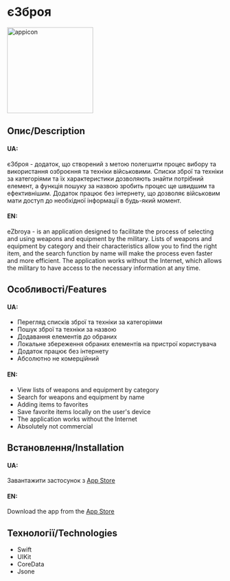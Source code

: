 # єЗброя

<img src="https://user-images.githubusercontent.com/75438934/234693190-7208d8fe-24f5-43ae-9118-0296dcd7c2e9.png" alt="appicon" width="200"/>

## Опис/Description

#### UA:
єЗброя - додаток, що створений з метою полегшити процес вибору та використання озброєння та техніки військовими. Списки зброї та техніки за категоріями та їх характеристики дозволяють знайти потрібний елемент, а функція пошуку за назвою зробить процес ще швидшим та ефективнішим. Додаток працює без інтернету, що дозволяє військовим мати доступ до необхідної інформації в будь-який момент.
#### EN:
eZbroya - is an application designed to facilitate the process of selecting and using weapons and equipment by the military. Lists of weapons and equipment by category and their characteristics allow you to find the right item, and the search function by name will make the process even faster and more efficient. The application works without the Internet, which allows the military to have access to the necessary information at any time.

## Особливості/Features
#### UA:
- Перегляд списків зброї та техніки за категоріями
- Пошук зброї та техніки за назвою
- Додавання елементів до обраних
- Локальне збереження обраних елементів на пристрої користувача
- Додаток працює без інтернету
- Абсолютно не комерційний
#### EN:
- View lists of weapons and equipment by category
- Search for weapons and equipment by name
- Adding items to favorites
- Save favorite items locally on the user's device
- The application works without the Internet
- Absolutely not commercial

## Встановлення/Installation
#### UA:
Завантажити застосунок з [App Store](https://apps.apple.com/app/%D1%94%D0%B7%D0%B1%D1%80%D0%BE%D1%8F/id6448219063?l)
#### EN:
Download the app from the [App Store](https://apps.apple.com/app/%D1%94%D0%B7%D0%B1%D1%80%D0%BE%D1%8F/id6448219063?l)

## Технології/Technologies
- Swift
- UIKit
- CoreData
- Jsone






